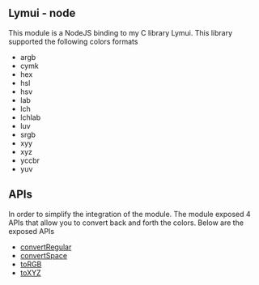 ## Lymui - node

This module is a NodeJS binding to my C library Lymui. This library supported the following colors formats

- argb
- cymk
- hex
- hsl
- hsv
- lab
- lch
- lchlab
- luv
- srgb
- xyy
- xyz
- yccbr
- yuv

## APIs

In order to simplify the integration of the module. The module exposed 4 APIs that allow you to convert back and forth the colors. Below are the exposed APIs

- [convertRegular](https://marcinthaamnouay.github.io/lymui-node/docs/regular)
- [convertSpace](https://marcinthaamnouay.github.io/lymui-node/docs/space)
- [toRGB](https://marcinthaamnouay.github.io/lymui-node/docs/space)
- [toXYZ](https://marcinthaamnouay.github.io/lymui-node/docs/xyz)

